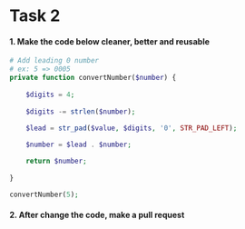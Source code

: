 # Task 2

#### 1. Make the code below cleaner, better and reusable

```php
# Add leading 0 number
# ex: 5 => 0005
private function convertNumber($number) {
  
    $digits = 4;
  
    $digits -= strlen($number);
    
    $lead = str_pad($value, $digits, '0', STR_PAD_LEFT);

    $number = $lead . $number;

    return $number;
    
}

convertNumber(5);
```

#### 2. After change the code, make a pull request